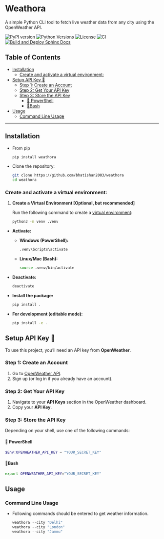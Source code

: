 # Weathora <!-- omit in toc -->

A simple Python CLI tool to fetch live weather data from any city using the OpenWeather API.

[![PyPI version](https://img.shields.io/pypi/v/weathora.svg?color=blue)](https://pypi.org/project/weathora/)
[![Python Versions](https://img.shields.io/pypi/pyversions/weathora.svg)](https://pypi.org/project/weathora/)
[![License](https://img.shields.io/github/license/bhatishan2003/asciigenator)](LICENSE)
[![CI](https://github.com/bhatishan2003/weathora/actions/workflows/python-app.yml/badge.svg)](https://github.com/bhatishan2003/weathora/actions/workflows/python-app.yml)
[![Build and Deploy Sphinx Docs](https://github.com/bhatishan2003/weathora/actions/workflows/sphinx.yml/badge.svg)](https://github.com/bhatishan2003/weathora/actions/workflows/sphinx.yml)

## Table of Contents <!-- omit in toc -->

-   [Installation](#installation)
    -   [Create and activate a virtual environment:](#create-and-activate-a-virtual-environment)
-   [Setup API Key 🔑](#setup-api-key-)
    -   [Step 1: Create an Account](#step-1-create-an-account)
    -   [Step 2: Get Your API Key](#step-2-get-your-api-key)
    -   [Step 3: Store the API Key](#step-3-store-the-api-key)
        -   [🔹 PowerShell](#-powershell)
        -   [🔹Bash](#bash)
-   [Usage](#usage)
    -   [Command Line Usage](#command-line-usage)

---

## Installation

-   From pip

    ```bash
    pip install weathora
    ```

-   Clone the repository:

    ```bash
    git clone https://github.com/bhatishan2003/weathora
    cd weathora
    ```

### Create and activate a virtual environment:

1. **Create a Virtual Environment [Optional, but recommended]**

    Run the following command to create a [virtual environment](https://docs.python.org/3/library/venv.html):

    ```bash
    python3 -m venv .venv
    ```

-   **Activate:**

    -   **Windows (PowerShell):**

        ```bash
        .venv\Scripts\activate
        ```

    -   **Linux/Mac (Bash):**

        ```bash
        source .venv/bin/activate
        ```

-   **Deactivate:**

    ```bash
    deactivate
    ```

-   **Install the package:**

    ```bash
    pip install .
    ```

-   **For development (editable mode):**

    ```bash
    pip install -e .
    ```

## Setup API Key 🔑

To use this project, you’ll need an API key from **OpenWeather**.

### Step 1: Create an Account

1. Go to [OpenWeather API](https://home.openweathermap.org/).
2. Sign up (or log in if you already have an account).

### Step 2: Get Your API Key

1. Navigate to your **API Keys** section in the OpenWeather dashboard.
2. Copy your **API Key**.

### Step 3: Store the API Key

Depending on your shell, use one of the following commands:

#### 🔹 PowerShell

```powershell
$Env:OPENWEATHER_API_KEY = "YOUR_SECRET_KEY"
```

#### 🔹Bash

```bash
export OPENWEATHER_API_KEY="YOUR_SECRET_KEY"
```

## Usage

### Command Line Usage

-   Following commands should be entered to get weather information.

    ```powershell
    weathora --city "Delhi"
    weathora --city "London"
    weathora --city "Jammu"
    ```

